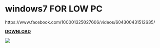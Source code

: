 # windows7 FOR LOW PC
<P>https://www.facebook.com/100001325027606/videos/604300431512635/

<strong>[DOWNLOAD](https://mega.nz/folder/fOxHCBCT#GkJMkKJqygO49l3TsBmewg
)</strong>

   <p><a href="https://mega.nz/folder/fOxHCBCT#GkJMkKJqygO49l3TsBmewg"><img src="https://i.imgur.com/uMO5en4.png"</a></p>

